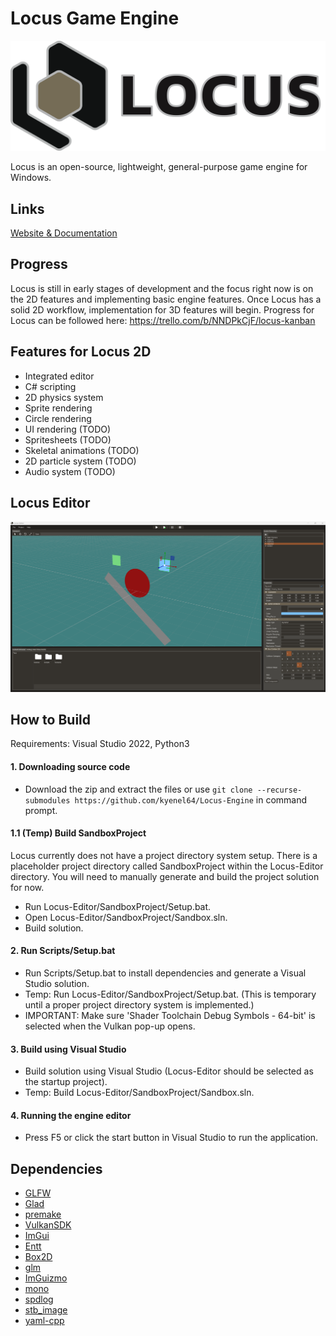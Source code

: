 # Locus Game Engine
<p align="center">
  <img src="./Resources/Branding/Logo/LocusLogoWithName.png" alt="Locus Logo" width="800"/>
</p>

Locus is an open-source, lightweight, general-purpose game engine for Windows.
## Links
[Website & Documentation](https://www.locusengine.com)

## Progress
Locus is still in early stages of development and the focus right now is on the 2D features and implementing basic engine features. 
Once Locus has a solid 2D workflow, implementation for 3D features will begin.
Progress for Locus can be followed here: https://trello.com/b/NNDPkCjF/locus-kanban

## Features for Locus 2D
- Integrated editor
- C# scripting
- 2D physics system
- Sprite rendering
- Circle rendering
- UI rendering (TODO)
- Spritesheets (TODO)
- Skeletal animations (TODO)
- 2D particle system (TODO)
- Audio system (TODO)

## Locus Editor
<p>
  <img src="./Resources/Branding/DemoScene.png" alt="Locus Editor" width="800"/>
</p>

## How to Build
Requirements: Visual Studio 2022, Python3

#### 1. Downloading source code
- Download the zip and extract the files or use `git clone --recurse-submodules https://github.com/kyenel64/Locus-Engine` in command prompt.

#### 1.1 (Temp) Build SandboxProject
Locus currently does not have a project directory system setup. There is a placeholder project directory called SandboxProject within the Locus-Editor directory.
You will need to manually generate and build the project solution for now.
- Run Locus-Editor/SandboxProject/Setup.bat.
- Open Locus-Editor/SandboxProject/Sandbox.sln.
- Build solution.

#### 2. Run Scripts/Setup.bat
- Run Scripts/Setup.bat to install dependencies and generate a Visual Studio solution.
- Temp: Run Locus-Editor/SandboxProject/Setup.bat. (This is temporary until a proper project directory system is implemented.)
- IMPORTANT: Make sure 'Shader Toolchain Debug Symbols - 64-bit' is selected when the Vulkan pop-up opens.

#### 3. Build using Visual Studio
- Build solution using Visual Studio (Locus-Editor should be selected as the startup project).
- Temp: Build Locus-Editor/SandboxProject/Sandbox.sln. 

#### 4. Running the engine editor
- Press F5 or click the start button in Visual Studio to run the application.

## Dependencies
- [GLFW](https://github.com/glfw/glfw)
- [Glad](https://github.com/Dav1dde/glad)
- [premake](https://github.com/premake/premake-core)
- [VulkanSDK](https://www.vulkan.org/)
- [ImGui](https://github.com/ocornut/imgui)
- [Entt](https://github.com/skypjack/entt)
- [Box2D](https://github.com/erincatto/box2d)
- [glm](https://github.com/g-truc/glm)
- [ImGuizmo](https://github.com/CedricGuillemet/ImGuizmo)
- [mono](https://www.mono-project.com/)
- [spdlog](https://github.com/gabime/spdlog)
- [stb_image](https://github.com/nothings/stb)
- [yaml-cpp](https://github.com/jbeder/yaml-cpp)
